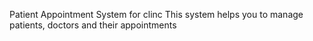 Patient Appointment System for clinc
This system helps you to manage patients, doctors and their appointments
